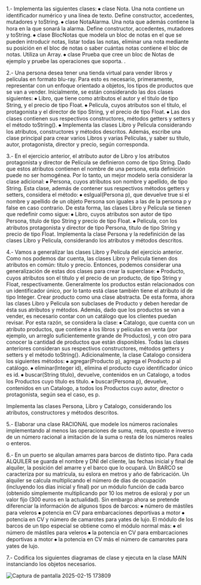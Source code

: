 1.- Implementa las siguientes clases: 
⦁	clase Nota. Una nota contiene un identificador numérico y una línea de texto. Define constructor, accedentes, mutadores y toString. 
⦁	clase NotaAlarma. Una nota que además contiene la hora en la que sonará la alarma. Define constructor, accedentes, mutadores y toString. 
⦁	clase BlocNotas que modela un bloc de notas en el que se pueden introducir notas, listar todas las notas, eliminar una nota mediante su posición en el bloc de notas o saber cuántas notas contiene el bloc de notas. Utiliza un Array. 
⦁	clase Prueba que cree un bloc de Notas de ejemplo y pruebe las operaciones que soporta. . 

2.- Una persona desea tener una tienda virtual para vender libros y películas en formato blu-ray. Para esto es necesario, primeramente, representar con un enfoque orientado a objetos, los tipos de productos que se van a vender. Inicialmente, se están considerando las dos clases siguientes: 
⦁	Libro, que tiene como atributos el autor y el titulo de tipo String, y el precio de tipo Float. 
⦁	Pelicula, cuyos atributos son el título, el protagonista y el director de tipo String, y el precio de tipo Float. 
⦁	Las dos clases contienen sus respectivos constructores, métodos getters y setters y el método toString(). 
⦁	Implementa las clases Libro y Pelicula considerando los atributos, constructores y métodos descritos. Además, escribe una clase principal para crear varios Libros y varias Películas, y saber su título, autor, protagonista, director y precio, según corresponda.

3.- En el ejercicio anterior, el atributo autor de Libro y los atributos protagonista y director de Película se definieron como de tipo String. Dado que estos atributos contienen el nombre de una persona, esta definición puede no ser homogénea. Por lo tanto, un mejor modelo sería considerar la clase adicional: 
⦁	Persona, cuyos atributos son nombre y apellido, de tipo String. 
Esta clase, además de contener sus respectivos métodos getters y setters, considera el método: 
⦁	esIgual(Persona p), que devuelve true si el nombre y apellido de un objeto Persona son iguales a las de la persona p y false en caso contrario. 
De esta forma, las clases Libro y Pelicula se tienen que redefinir como sigue: 
⦁	Libro, cuyos atributos son autor de tipo Persona, titulo de tipo String y precio de tipo Float. 
⦁	Pelicula, con los atributos protagonista y director de tipo Persona, titulo de tipo String y precio de tipo Float. 
Implementa la clase Persona y la redefinición de las clases Libro y Pelicula, considerando los atributos y métodos descritos. 

4.- Vamos a generalizar las clases Libro y Pelicula del ejercicio anterior.
Como nos podemos dar cuenta, las clases Libro y Pelicula tienen dos atributos en común: titulo y precio. Entonces, podemos considerar una generalización de estas dos clases para crear la superclase: 
⦁	Producto, cuyos atributos son el titulo y el precio de un producto, de tipo String y Float, respectivamente. Generalmente los productos están relacionados con un identificador único, por lo tanto está clase también tiene el atributo id de tipo Integer. Crear producto como una clase abstracta.
De esta forma, ahora las clases Libro y Pelicula son subclases de Producto y deben heredar de ésta sus atributos y métodos. Además, dado que los productos se van a vender, es necesario contar con un catálogo que los clientes puedan revisar. Por esta razón, se considera la clase: 
⦁	Catalogo, que cuenta con un atributo productos, que contiene a los libros y películas en venta (por ejemplo, un arreglo suficientemente grande de Productos), y con otro para conocer la cantidad de productos que están disponibles. 
Todas las clases anteriores consideran sus respectivos constructores, métodos getters y setters y el método toString(). Adicionalmente, la clase Catalogo considera los siguientes métodos: 
⦁	agregar(Producto p), agrega el Producto p al catálogo. 
⦁	eliminar(Integer id), elimina el producto cuyo identificador único es id. 
⦁	buscar(String titulo), devuelve, contenidos en un Catalogo, a todos los Productos cuyo título es titulo. 
⦁	buscar(Persona p), devuelve, contenidos en un Catalogo, a todos los Productos cuyo autor, director o protagonista, según sea el caso, es p. 

Implementa las clases Persona, Libro y Catalogo, considerando los atributos, constructores y métodos descritos.

5.- Elaborar una clase RACIONAL que modele los números racionales implementando al menos las operaciones de suma, resta, opuesto e inverso de un número racional a imitación de la suma o resta de los números reales o enteros.

6.- En un puerto se alquilan amarres para barcos de distinto tipo. Para cada ALQUILER se guarda el nombre y DNI del cliente, las fechas inicial y final de alquiler, la posición del amarre y el barco que lo ocupará. 
Un BARCO se caracteriza por su matrícula, su eslora en metros y año de fabricación.
Un alquiler se calcula multiplicando el número de días de ocupación (incluyendo los días inicial y final) por un módulo función de cada barco (obtenido simplemente multiplicando por 10 los metros de eslora) y por un valor fijo (300 euros en la actualidad).
Sin embargo ahora se pretende diferenciar la información de algunos tipos de barcos:
⦁	número de mástiles para veleros
⦁	potencia en CV para embarcaciones deportivas a motor
⦁	potencia en CV y número de camarotes para yates de lujo.
El módulo de los barcos de un tipo especial se obtiene como el módulo normal más:
⦁	el número de mástiles para veleros
⦁	la potencia en CV para embarcaciones deportivas a motor
⦁	la potencia en CV más el número de camarotes para yates de lujo.

7.- Codifica los siguientes diagramas de clase y ejecuta en la clase MAIN instanciando los objetos necesarios.

 ![Captura de pantalla 2025-02-15 173809](https://github.com/user-attachments/assets/6fbf7295-c178-486b-93e3-a6da24ae099b)
